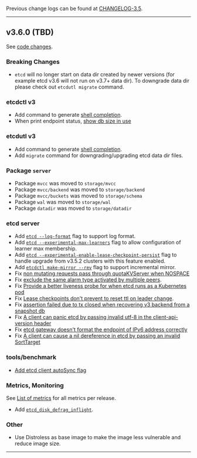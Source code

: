 

Previous change logs can be found at [CHANGELOG-3.5](https://github.com/etcd-io/etcd/blob/main/CHANGELOG/CHANGELOG-3.5.md).

<hr>

## v3.6.0 (TBD)

See [code changes](https://github.com/etcd-io/etcd/compare/v3.5.0...v3.6.0).

### Breaking Changes

- `etcd` will no longer start on data dir created by newer versions (for example etcd v3.6 will not run on v3.7+ data dir). To downgrade data dir please check out `etcdutl migrate` command.

### etcdctl v3

- Add command to generate [shell completion](https://github.com/etcd-io/etcd/pull/13133).
- When print endpoint status, [show db size in use](https://github.com/etcd-io/etcd/pull/13639)

### etcdutl v3

- Add command to generate [shell completion](https://github.com/etcd-io/etcd/pull/13142).
- Add `migrate` command for downgrading/upgrading etcd data dir files.

### Package `server`

- Package `mvcc` was moved to `storage/mvcc`
- Package `mvcc/backend` was moved to `storage/backend`
- Package `mvcc/buckets` was moved to `storage/schema`
- Package `wal` was moved to `storage/wal`
- Package `datadir` was moved to `storage/datadir`

### etcd server

- Add [`etcd --log-format`](https://github.com/etcd-io/etcd/pull/13339) flag to support log format.
- Add [`etcd --experimental-max-learners`](https://github.com/etcd-io/etcd/pull/13377) flag to allow configuration of learner max membership.
- Add [`etcd --experimental-enable-lease-checkpoint-persist`](https://github.com/etcd-io/etcd/pull/13508) flag to handle upgrade from v3.5.2 clusters with this feature enabled.
- Add [`etcdctl make-mirror --rev`](https://github.com/etcd-io/etcd/pull/13519) flag to support incremental mirror.
- Fix [non mutating requests pass through quotaKVServer when NOSPACE](https://github.com/etcd-io/etcd/pull/13435)
- Fix [exclude the same alarm type activated by multiple peers](https://github.com/etcd-io/etcd/pull/13467).
- Fix [Provide a better liveness probe for when etcd runs as a Kubernetes pod](https://github.com/etcd-io/etcd/pull/13399)
- Fix [Lease checkpoints don't prevent to reset ttl on leader change](https://github.com/etcd-io/etcd/pull/13508).
- Fix [assertion failed due to tx closed when recovering v3 backend from a snapshot db](https://github.com/etcd-io/etcd/pull/13500)
- Fix [A client can panic etcd by passing invalid utf-8 in the client-api-version header](https://github.com/etcd-io/etcd/pull/13560)
- Fix [etcd gateway doesn't format the endpoint of IPv6 address correctly](https://github.com/etcd-io/etcd/pull/13551)
- Fix [A client can cause a nil dereference in etcd by passing an invalid SortTarget](https://github.com/etcd-io/etcd/pull/13555)

### tools/benchmark

- [Add etcd client autoSync flag](https://github.com/etcd-io/etcd/pull/13416)

### Metrics, Monitoring

See [List of metrics](https://etcd.io/docs/latest/metrics/) for all metrics per release.

- Add [`etcd_disk_defrag_inflight`](https://github.com/etcd-io/etcd/pull/13371).

### Other

- Use Distroless as base image to make the image less vulnerable and reduce image size.

<hr>
